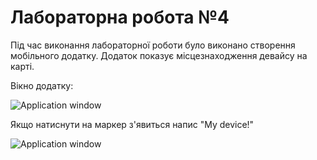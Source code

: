 # Лабораторна робота №4


Під час виконання лабораторної роботи було виконано створення мобільного додатку. Додаток показує місцезнаходження девайсу на карті.


Вікно додатку:

![Application window](https://i.imgur.com/tVk9tfg.jpg)

Якщо натиснути на маркер з'явиться напис "My device!"

![Application window](https://i.imgur.com/QFa9B5t.jpg)

